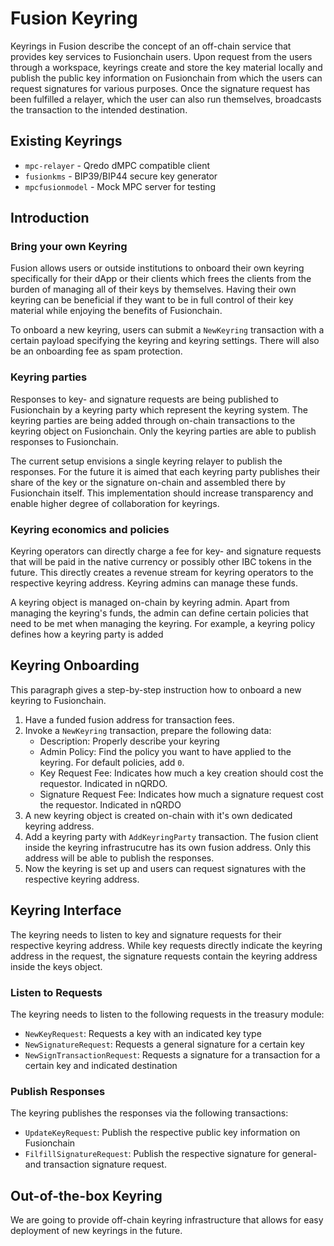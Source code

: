 # Fusion Keyring

Keyrings in Fusion describe the concept of an off-chain service that provides key services to Fusionchain users. 
Upon request from the users through a workspace, keyrings create and store the key material locally and publish the public key information
on Fusionchain from which the users can request signatures for various purposes.
Once the signature request has been fulfilled a relayer, which the user can also run themselves, broadcasts the transaction to the intended destination.

## Existing Keyrings

* `mpc-relayer` - Qredo dMPC compatible client
* `fusionkms` - BIP39/BIP44 secure key generator
* `mpcfusionmodel` - Mock MPC server for testing

## Introduction

### Bring your own Keyring

Fusion allows users or outside institutions to onboard their own keyring specifically for their dApp or their clients 
which frees the clients from the burden of managing all of their keys by themselves.
Having their own keyring can be beneficial if they want to be in full control of their key material while enjoying the benefits of Fusionchain.

To onboard a new keyring, users can submit a `NewKeyring` transaction with a certain payload specifying the keyring and keyring settings.
There will also be an onboarding fee as spam protection.

### Keyring parties

Responses to key- and signature requests are being published to Fusionchain by a keyring party which represent the keyring system. 
The keyring parties are being added through on-chain transactions to the keyring object on Fusionchain. 
Only the keyring parties are able to publish responses to Fusionchain.

The current setup envisions a single keyring relayer to publish the responses. For the future it is aimed that each keyring party
publishes their share of the key or the signature on-chain and assembled there by Fusionchain itself. 
This implementation should increase transparency and enable higher degree of collaboration for keyrings. 

### Keyring economics and policies

Keyring operators can directly charge a fee for key- and signature requests that will be paid in the native currency or possibly other IBC tokens in the future. 
This directly creates a revenue stream for keyring operators to the respective keyring address. Keyring admins can manage these funds.

A keyring object is managed on-chain by keyring admin. Apart from managing the keyring's funds, the admin can define certain policies that need
to be met when managing the keyring. For example, a keyring policy defines how a keyring party is added 

## Keyring Onboarding

This paragraph gives a step-by-step instruction how to onboard a new keyring to Fusionchain. 

1. Have a funded fusion address for transaction fees.
2. Invoke a `NewKeyring` transaction, prepare the following data: 
    * Description: Properly describe your keyring
    * Admin Policy: Find the policy you want to have applied to the keyring. For default policies, add `0`.
    * Key Request Fee: Indicates how much a key creation should cost the requestor. Indicated in nQRDO.
    * Signature Request Fee: Indicates how much a signature request cost the requestor. Indicated in nQRDO
3. A new keyring object is created on-chain with it's own dedicated keyring address.
4. Add a keyring party with `AddKeyringParty` transaction. The fusion client inside the keyring infrastrucutre has its own fusion address. Only this address will be able to publish the responses. 
5. Now the keyring is set up and users can request signatures with the respective keyring address. 

## Keyring Interface

The keyring needs to listen to key and signature requests for their respective keyring address. 
While key requests directly indicate the keyring address in the request, the signature requests contain the keyring address inside the keys object. 

### Listen to Requests

The keyring needs to listen to the following requests in the treasury module: 

* `NewKeyRequest`: Requests a key with an indicated key type
* `NewSignatureRequest`: Requests a general signature for a certain key
* `NewSignTransactionRequest`: Requests a signature for a transaction for a certain key and indicated destination

### Publish Responses

The keyring publishes the responses via the following transactions:

* `UpdateKeyRequest`: Publish the respective public key information on Fusionchain
* `FilfillSignatureRequest`: Publish the respective signature for general- and transaction signature request. 

## Out-of-the-box Keyring

We are going to provide off-chain keyring infrastructure that allows for easy deployment of new keyrings in the future. 
